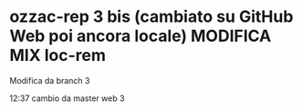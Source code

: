# ozzac-rep 3 bis (cambiato su GitHub Web poi ancora locale) MODIFICA MIX loc-rem

Modifica da branch 3

12:37 cambio da master web 3
